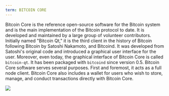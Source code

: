 ```yaml
---
term: BITCOIN CORE
---
```


Bitcoin Core is the reference open-source software for the Bitcoin system and is the main implementation of the Bitcoin protocol to date. It is developed and maintained by a large group of volunteer contributors. Initially named "Bitcoin Qt," it is the third client in the history of Bitcoin following Bitcoin by Satoshi Nakamoto, and Bitcoind. It was developed from Satoshi's original code and introduced a graphical user interface for the user. Moreover, even today, the graphical interface of Bitcoin Core is called `bitcoin-qt`. It has been packaged with `bitcoind` since version 0.5. Bitcoin Core software serves several purposes. First and foremost, it acts as a full node client. Bitcoin Core also includes a wallet for users who wish to store, manage, and conduct transactions directly with Bitcoin Core.

![](../../dictionnaire/assets/42.webp)